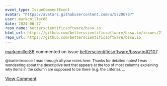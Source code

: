 ```yaml
---
event_type: IssueCommentEvent
avatar: "https://avatars.githubusercontent.com/u/5720676?"
user: markcmiller86
date: 2024-06-27
repo_name: betterscientificsoftware/bssw.io
html_url: https://github.com/betterscientificsoftware/bssw.io/issues/2107
repo_url: https://github.com/betterscientificsoftware/bssw.io
---
```


<a href='https://github.com/markcmiller86' target='_blank'>markcmiller86</a> commented on issue <a href='https://github.com/betterscientificsoftware/bssw.io/issues/2107' target='_blank'>betterscientificsoftware/bssw.io#2107</a>.

<small>@bartlettroscoe I read through all your notes here. Thanks for detailed notes! I was wondeering about the descriptive text that appears at the top of most columns explaining why items in the column are supposed to be there (e.g. the criteria). ...</small>

<a href='https://github.com/betterscientificsoftware/bssw.io/issues/2107' target='_blank'>View Comment</a>